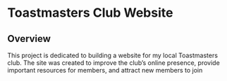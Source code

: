 # Toastmasters Club Website

## Overview
This project is dedicated to building a website for my local Toastmasters club. The site was created to improve the club’s online presence, provide important resources for members, and attract new members to join
